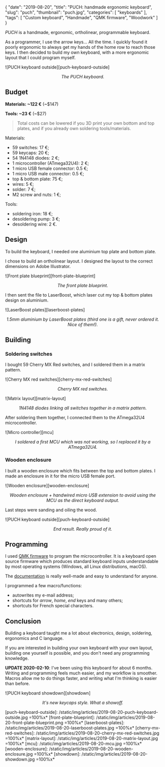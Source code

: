 {
    "date": "2019-08-20",
    "title": "PUCH: handmade ergonomic keyboard",
    "slug": "puch",
    "thumbnail": "puch.jpg",
    "categories": [
        "keyboards"
    ],
    "tags": [
        "Custom keyboard",
        "Handmade",
        "QMK firmware",
        "Woodwork"
    ]
}

*PUCH* is a handmade, ergonomic, ortholinear, programmable keyboard.

As a programmer, I use the arrow keys... All the time. I quickly found it poorly ergonomic to always get my hands of the home row to reach those keys. I then decided to build my own keyboard, with a more ergonomic layout that I could program myself.

![PUCH keyboard outside][puch-keyboard-outside]
<p style="text-align: center; font-style: italic;">
    The PUCH keyboard.
</p>

## Budget

**Materials: ~122 €** (~$147)

**Tools: ~23 €** (~$27)

> Total costs can be lowered if you 3D print your own bottom and top plates, and if you already own soldering tools/materials.

Materials:
- 59 switches: 17 €;
- 59 keycaps: 20 €;
- 54 1N4148 diodes: 2 €;
- 1 microcontroller (ATmega32U4): 2 €;
- 1 micro USB female connector: 0.5 €;
- 1 micro USB male connector: 0.5 €;
- top & bottom plate: 75 €;
- wires: 5 €;
- solder: 7 €;
- M2 screw and nuts: 1 €;

Tools:
- soldering iron: 18 €;
- desoldering pump: 3 €;
- desoldering wire: 2 €.

## Design

To build the keyboard, I needed one aluminium top plate and bottom plate.

I chose to build an ortholinear layout. I designed the layout to the correct dimensions on Adobe Illustrator.

![Front plate blueprint][front-plate-blueprint]
<p style="text-align: center; font-style: italic;">
    The front plate blueprint.
</p>

I then sent the file to LaserBoost, which laser cut my top & bottom plates design on aluminium.

![LaserBoost plates][laserboost-plates]
<p style="text-align: center; font-style: italic;">
    1.5mm aluminium by LaserBoost plates (third one is a gift, never ordered it. Nice of them!).
</p>

## Building

### Soldering switches

I bought 59 Cherry MX Red switches, and I soldered them in a matrix pattern.

![Cherry MX red switches][cherry-mx-red-switches]
<p style="text-align: center; font-style: italic;">
    Cherry MX red switches.
</p>

![Matrix layout][matrix-layout]
<p style="text-align: center; font-style: italic;">
    1N4148 diodes linking all switches together in a matrix pattern.
</p>

After soldering them together, I connected them to the ATmega32U4 microcontroller.

![Micro controller][mcu]
<p style="text-align: center; font-style: italic;">
    I soldered a first MCU which was not working, so I replaced it by a ATmega32U4.
</p>

### Wooden enclosure

I built a wooden enclosure which fits between the top and bottom plates. I made an enclosure in it for the micro USB female port.

![Wooden enclosure][wooden-enclosure]
<p style="text-align: center; font-style: italic;">
    Wooden enclosure + handwired micro USB extension to avoid using the MCU as the direct keyboard output.
</p>

Last steps were sanding and oiling the wood.

![PUCH keyboard outside][puch-keyboard-outside]
<p style="text-align: center; font-style: italic;">
    End result. Really proud of it.
</p>

## Programming

I used [QMK firmware](https://github.com/qmk/qmk_firmware) to program the microcontroller. It is a keyboard open source firmware which produces standard keyboard inputs understandable by most operating systems (Windows, all Linux distributions, macOS).

The [documentation](https://docs.qmk.fm/#/) is really well-made and easy to understand for anyone.

I programmed a few macro/functions:
- autowrites my e-mail address;
- shortcuts for *arrow*, *home*, *end* keys and many others;
- shortcuts for French special characters.

## Conclusion

Building a keyboard taught me a lot about electronics, design, soldering, ergonomics and C language.

If you are interested in building your own keyboard with your own layout, building one yourself is possible, and you don't need any programming knowledge.

**UPDATE 2020-02-10**: I've been using this keyboard for about 6 months. Writing and programming feels much easier, and my workflow is smoother. Macros allow me to do things faster, and writing what I'm thinking is easier than before.

![PUCH keyboard showdown][showdown]
<p style="text-align: center; font-style: italic;">
    It's new keycaps style. What a showoff.
</p>

[puch-keyboard-outside]: /static/img/articles/2019-08-20-puch-keyboard-outside.jpg =100%x*
[front-plate-blueprint]: /static/img/articles/2019-08-20-front-plate-blueprint.png =100%x*
[laserboost-plates]: /static/img/articles/2019-08-20-laserboost-plates.jpg =100%x*
[cherry-mx-red-switches]: /static/img/articles/2019-08-20-cherry-mx-red-switches.jpg =100%x*
[matrix-layout]: /static/img/articles/2019-08-20-matrix-layout.jpg =100%x*
[mcu]: /static/img/articles/2019-08-20-mcu.jpg =100%x*
[wooden-enclosure]: /static/img/articles/2019-08-20-wooden-enclosure.jpg =100%x*
[showdown]: /static/img/articles/2019-08-20-showdown.jpg =100%x*
